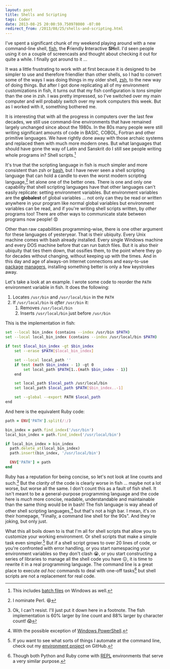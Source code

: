 ```yaml
---
layout: post
title: Shells and Scripting
tags: Coder
date: 2013-08-25 20:00:59.750978000 -07:00
redirect_from: /2013/08/25/shells-and-scripting.html
---
```


I've spent a significant chunk of my weekend playing around with a new command-line shell, [fish][fish], the **F**riendly **I**nteractive **SH**ell. I'd seen people using it on a couple of screencasts and thought about checking it out for quite a while. I finally got around to it ...

It was a little frustrating to work with at first because it is designed to be simpler to use and therefore friendlier than other shells, so I had to convert some of the ways I was doing things in my older shell, [zsh][zsh], to the new way of doing things. But after I got done replicating all of my environment customizations in fish, it turns out that my fish configuration is *tons* simpler than the one in zsh. I was pretty impressed, so I've switched over my main computer and will probably switch over my work computers this week. But as I worked with it, something bothered me.

It is interesting that with all the progress in computers over the last few decades, we still use command-line environments that have remained largely unchanged since about the 1980s. In the 80s many people were still writing significant amounts of code in BASIC, COBOL, Fortran and other primitive languages. We have rightly done away with those archaic systems and replaced them with much more modern ones. But what languages that should have gone the way of Latin and Sanskrit do I still see people writing whole programs in? Shell scripts.[^1]

It's true that the scripting language in fish is *much* simpler and more consistent than zsh or [bash][bash], but I have never seen a shell scripting language that can hold a candle to even the worst modern scripting language,[^2] let alone one of the better ones. There is one and only one capability that shell scripting languages have that other languages can't easily replicate: setting environment variables. But environment variables are the **globalest** of global variables ... not only can they be read or written anywhere in your program like normal global variables but environment variables can be read, and if you're writing shell scripts written, by *other* programs too! There are other ways to communicate state between programs now people! :rage:

Other than raw capabilities programming-wise, there is one other argument for these languages of yesteryear. That is their ubiquity. Every Unix machine comes with bash already installed. Every single Windows machine and every DOS machine before that can run batch files. But it is also their ubiquity that ties them down, that ossifies them, to the point where they go for decades without changing, without keeping up with the times. And in this day and age of always-on Internet connections and easy-to-use [package][brew] [managers][apt-get], installing something better is only a few keystrokes away.

Let's take a look at an example. I wrote some code to reorder the `PATH` environment variable in fish. It does the following:

1. Locates `/usr/bin` and `/usr/local/bin` in the `PATH`
1. If `/usr/local/bin` is *after* `/usr/bin` it:
    1. Removes `/usr/local/bin`
    1. Inserts `/usr/local/bin` just before `/usr/bin`

This is the implementation in fish:

```bash
set --local bin_index (contains --index /usr/bin $PATH)
set --local local_bin_index (contains --index /usr/local/bin $PATH)

if test $local_bin_index -gt $bin_index
    set --erase $PATH[$local_bin_index]

    set --local local_path ''
    if test (math $bin_index - 1) -gt 0
        set local_path $PATH[1..(math $bin_index - 1)]
    end

    set local_path $local_path /usr/local/bin
    set local_path $local_path $PATH[$bin_index..-1]

    set --global --export PATH $local_path
end
```

And here is the equivalent Ruby code:

```ruby
path = ENV['PATH'].split(/:/)

bin_index = path.find_index('/usr/bin')
local_bin_index = path.find_index('/usr/local/bin')

if local_bin_index > bin_index
  path.delete_at(local_bin_index)
  path.insert(bin_index, '/usr/local/bin')

  ENV['PATH'] = path
end
```

Ruby has a reputation for being concise, so let's not look at line counts and such.[^3] But the *clarity* of the code is clearly worse in fish ... maybe not a lot worse, but worse all the same. I don't count this as a fault of fish shell. It isn't meant to be a general-purpose programming language and the code here is *much* more concise, readable, understandable and maintainable than the same thing would be in bash! The fish language is way ahead of other shell scripting languages,[^4] but that's not a high bar. I mean, it's on their homepage, "Finally, a command line shell for the 90s". And they're joking, but only just.

What this all boils down to is that I'm all for shell scripts that allow you to customize your working environment. Or shell scripts that make a simple task even simpler.[^5] But if a shell script grows to over 20 lines of code, or you're confronted with error handling, or you start namespacing your environment variables so they don't clash :sob:, or you start constructing a series of libraries to manage all the shell code you have :confounded:, it is time to rewrite it in a real programming language. The command line is a great place to execute *ad hoc* commands to deal with one-off tasks[^6] but shell scripts are not a replacement for real code.

[^1]: This includes [batch files][batch] on Windows as well.
[^2]: I nominate Perl. :laughing:
[^3]: Ok, I can't resist. I'll just put it down here in a footnote. The fish implementation is 60% larger by line count and 88% larger by character count! :scream:
[^4]: With the possible exception of [Windows PowerShell][powershell].
[^5]: If you want to see what sorts of things I automate at the command line, check out my [environment project][environment] on GitHub.
[^6]: Though both Python and Ruby come with [REPL][repl] environments that serve a very similar purpose.

[apt-get]: http://en.wikipedia.org/wiki/Advanced_Packaging_Tool
[bash]: http://www.gnu.org/software/bash/
[batch]: http://en.wikipedia.org/wiki/Batch_files
[brew]: http://brew.sh
[environment]: https://github.com/lee-dohm/environment
[fish]: http://www.fishshell.com
[powershell]: http://technet.microsoft.com/en-us/scriptcenter/powershell.aspx
[repl]: http://en.wikipedia.org/wiki/REPL
[zsh]: http://www.zsh.org/
